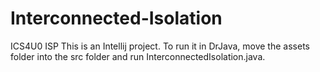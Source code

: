 # Interconnected-Isolation
ICS4U0 ISP
This is an Intellij project. To run it in DrJava, move the assets folder into the src folder and run InterconnectedIsolation.java.
